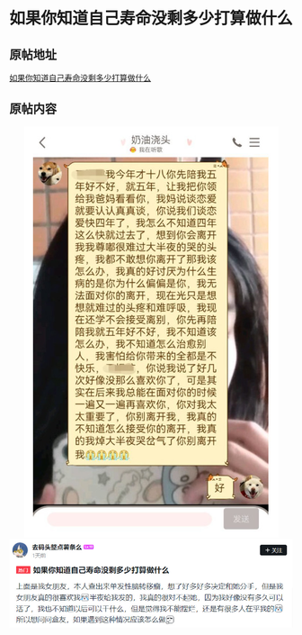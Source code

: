 # 如果你知道自己寿命没剩多少打算做什么

## 原帖地址

[如果你知道自己寿命没剩多少打算做什么](https://api.xiaoheihe.cn/v3/bbs/app/api/web/share?link_id=108250309)

## 原帖内容

<div align="center"><img src="img1.jpg" style="zoom: 100%;"  alt=""/></div>
<div align="center"><img src="img2.jpg" style="zoom: 100%;"  alt=""/></div>

